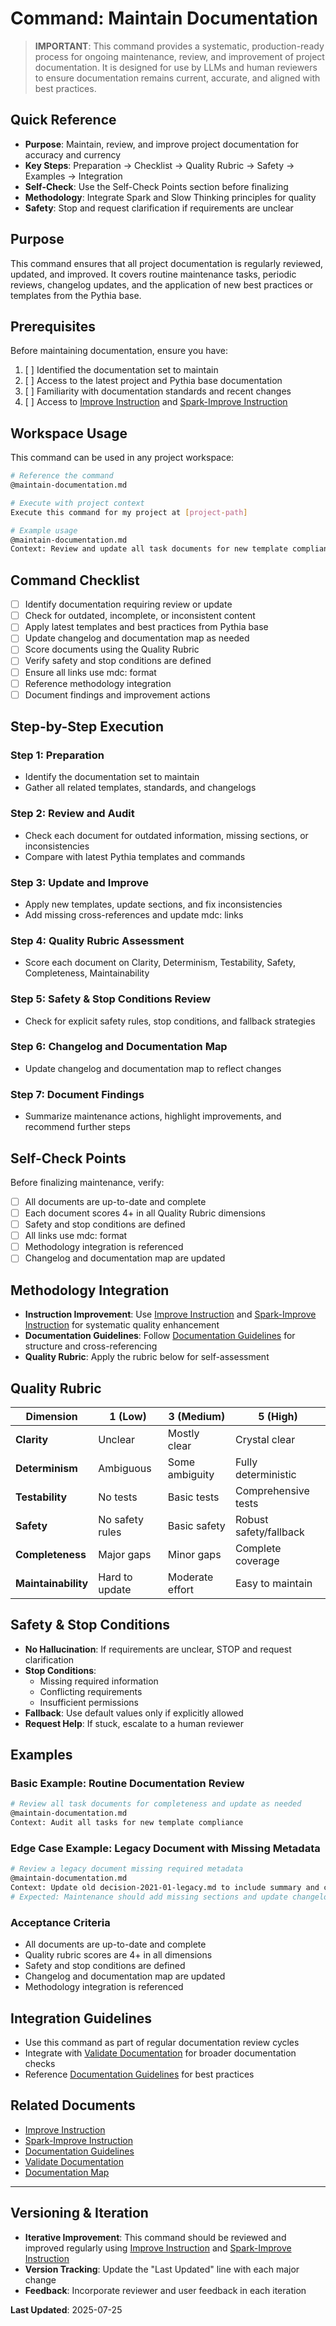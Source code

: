 # Command: Maintain Documentation

> **IMPORTANT**: This command provides a systematic, production-ready process for ongoing maintenance, review, and improvement of project documentation. It is designed for use by LLMs and human reviewers to ensure documentation remains current, accurate, and aligned with best practices.

## Quick Reference

- **Purpose**: Maintain, review, and improve project documentation for accuracy and currency
- **Key Steps**: Preparation → Checklist → Quality Rubric → Safety → Examples → Integration
- **Self-Check**: Use the Self-Check Points section before finalizing
- **Methodology**: Integrate Spark and Slow Thinking principles for quality
- **Safety**: Stop and request clarification if requirements are unclear

## Purpose

This command ensures that all project documentation is regularly reviewed, updated, and improved. It covers routine maintenance tasks, periodic reviews, changelog updates, and the application of new best practices or templates from the Pythia base.

## Prerequisites

Before maintaining documentation, ensure you have:

1. [ ] Identified the documentation set to maintain
2. [ ] Access to the latest project and Pythia base documentation
3. [ ] Familiarity with documentation standards and recent changes
4. [ ] Access to [Improve Instruction](mdc:commands/improve-instruction.md) and [Spark-Improve Instruction](mdc:commands/improve-instruction-spark.md)

## Workspace Usage

This command can be used in any project workspace:

```bash
# Reference the command
@maintain-documentation.md

# Execute with project context
Execute this command for my project at [project-path]

# Example usage
@maintain-documentation.md
Context: Review and update all task documents for new template compliance
```

## Command Checklist

- [ ] Identify documentation requiring review or update
- [ ] Check for outdated, incomplete, or inconsistent content
- [ ] Apply latest templates and best practices from Pythia base
- [ ] Update changelog and documentation map as needed
- [ ] Score documents using the Quality Rubric
- [ ] Verify safety and stop conditions are defined
- [ ] Ensure all links use mdc: format
- [ ] Reference methodology integration
- [ ] Document findings and improvement actions

## Step-by-Step Execution

### Step 1: Preparation

- Identify the documentation set to maintain
- Gather all related templates, standards, and changelogs

### Step 2: Review and Audit

- Check each document for outdated information, missing sections, or inconsistencies
- Compare with latest Pythia templates and commands

### Step 3: Update and Improve

- Apply new templates, update sections, and fix inconsistencies
- Add missing cross-references and update mdc: links

### Step 4: Quality Rubric Assessment

- Score each document on Clarity, Determinism, Testability, Safety, Completeness, Maintainability

### Step 5: Safety & Stop Conditions Review

- Check for explicit safety rules, stop conditions, and fallback strategies

### Step 6: Changelog and Documentation Map

- Update changelog and documentation map to reflect changes

### Step 7: Document Findings

- Summarize maintenance actions, highlight improvements, and recommend further steps

## Self-Check Points

Before finalizing maintenance, verify:

- [ ] All documents are up-to-date and complete
- [ ] Each document scores 4+ in all Quality Rubric dimensions
- [ ] Safety and stop conditions are defined
- [ ] All links use mdc: format
- [ ] Methodology integration is referenced
- [ ] Changelog and documentation map are updated

## Methodology Integration

- **Instruction Improvement**: Use [Improve Instruction](mdc:commands/improve-instruction.md) and [Spark-Improve Instruction](mdc:commands/improve-instruction-spark.md) for systematic quality enhancement
- **Documentation Guidelines**: Follow [Documentation Guidelines](mdc:methodology/documentation-guidelines.md) for structure and cross-referencing
- **Quality Rubric**: Apply the rubric below for self-assessment

## Quality Rubric

| Dimension           | 1 (Low)         | 3 (Medium)      | 5 (High)               |
| ------------------- | --------------- | --------------- | ---------------------- |
| **Clarity**         | Unclear         | Mostly clear    | Crystal clear          |
| **Determinism**     | Ambiguous       | Some ambiguity  | Fully deterministic    |
| **Testability**     | No tests        | Basic tests     | Comprehensive tests    |
| **Safety**          | No safety rules | Basic safety    | Robust safety/fallback |
| **Completeness**    | Major gaps      | Minor gaps      | Complete coverage      |
| **Maintainability** | Hard to update  | Moderate effort | Easy to maintain       |

## Safety & Stop Conditions

- **No Hallucination**: If requirements are unclear, STOP and request clarification
- **Stop Conditions**:
  - Missing required information
  - Conflicting requirements
  - Insufficient permissions
- **Fallback**: Use default values only if explicitly allowed
- **Request Help**: If stuck, escalate to a human reviewer

## Examples

### Basic Example: Routine Documentation Review

```bash
# Review all task documents for completeness and update as needed
@maintain-documentation.md
Context: Audit all tasks for new template compliance
```

### Edge Case Example: Legacy Document with Missing Metadata

```bash
# Review a legacy document missing required metadata
@maintain-documentation.md
Context: Update old decision-2021-01-legacy.md to include summary and changelog
# Expected: Maintenance should add missing sections and update changelog
```

### Acceptance Criteria

- All documents are up-to-date and complete
- Quality rubric scores are 4+ in all dimensions
- Safety and stop conditions are defined
- Changelog and documentation map are updated
- Methodology integration is referenced

## Integration Guidelines

- Use this command as part of regular documentation review cycles
- Integrate with [Validate Documentation](mdc:commands/validate-documentation.md) for broader documentation checks
- Reference [Documentation Guidelines](mdc:methodology/documentation-guidelines.md) for best practices

## Related Documents

- [Improve Instruction](mdc:commands/improve-instruction.md)
- [Spark-Improve Instruction](mdc:commands/improve-instruction-spark.md)
- [Documentation Guidelines](mdc:methodology/documentation-guidelines.md)
- [Validate Documentation](mdc:commands/validate-documentation.md)
- [Documentation Map](mdc:navigation/documentation-map.md)

---

## Versioning & Iteration

- **Iterative Improvement**: This command should be reviewed and improved regularly using [Improve Instruction](mdc:commands/improve-instruction.md) and [Spark-Improve Instruction](mdc:commands/improve-instruction-spark.md)
- **Version Tracking**: Update the "Last Updated" line with each major change
- **Feedback**: Incorporate reviewer and user feedback in each iteration

**Last Updated**: 2025-07-25
